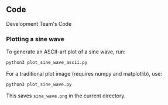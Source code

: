 ## Code
Development Team's Code

### Plotting a sine wave

To generate an ASCII-art plot of a sine wave, run:

```bash
python3 plot_sine_wave_ascii.py
```

For a traditional plot image (requires numpy and matplotlib), use:

```bash
python3 plot_sine_wave.py
```

This saves `sine_wave.png` in the current directory.
